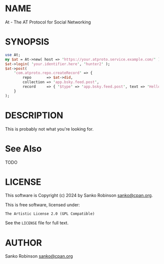 # NAME

At - The AT Protocol for Social Networking

# SYNOPSIS

```perl
use At;
my $at = At->new( host => 'https://your.atproto.service.example.com/' ); }
$at->login( 'your.identifier.here', 'hunter2' );
$at->post(
    'com.atproto.repo.createRecord' => {
        repo       => $at->did,
        collection => 'app.bsky.feed.post',
        record     => { '$type' => 'app.bsky.feed.post', text => 'Hello world! I posted this via the API.', createdAt => $at->now->as_string }
    }
);
```

# DESCRIPTION

This is probably not what you're looking for.

# See Also

TODO

# LICENSE

This software is Copyright (c) 2024 by Sanko Robinson <sanko@cpan.org>.

This is free software, licensed under:

```
The Artistic License 2.0 (GPL Compatible)
```

See the `LICENSE` file for full text.

# AUTHOR

Sanko Robinson <sanko@cpan.org>
